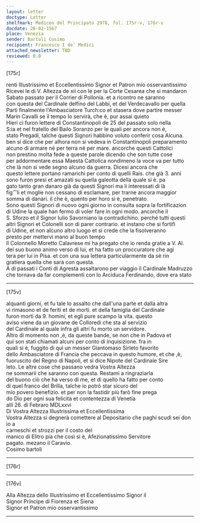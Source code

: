 ```yaml
---
layout: letter
doctype: Letter
shelfmark: Mediceo del Principato 2978, fol. 175r-v, 176r-v
docdate: 26-02-1567
place: Venezia
sender: Bartoli Cosimo
recipient: Francesco I de' Medici
attached_newsletter: TBD
reviewed: 0.0
---
```


[175r]  
  
  
renti Illustrissimo et Eccellentissimo Signor et Patron mio osservantissimo  
Ricevei le di V. Altezza de xii con le per la Corte Cesarea che si mandaron  
Sabato passato per il Corrier di Pollonia. et a ricontro ne saranno  
con questa del Cardinale delfino del Labbi, et del Verdecavallo per quella  
Partì finalmente l'Ambasciatore Turch:co et stasera dove partire messer  
Marin Cavalli se il tempo lo servirà, che è, pur assai quieto  
Hieri ci furon lettere di Constantinopoli de 25 del passato solo nella  
S:ia et nel fratello del Bailo Soranzo per le quali per ancora non è,  
stato Pregadi, talche questi Signori habbino voluto conferir cosa Alcuna.  
ben si dice che per alhora non si vedeva in Constantinopoli preparamento  
alcuno di armare né per terra né per mare. ancorche questi Cattolici  
non prestino molta fede a queste parole dicendo che son tutte cose  
per addormentare essa Maestà Cattolica nondimeno la voce va per tutto  
che là non si vede segno alcuno da guerra. Dicesi ancora che  
questo lettere portano ramarichi per conto di quelli Rais. che già 3. anni  
sono furon presi et amazati su quella galeotta della quale si è. pa  
gato tanto gran danaro già da questi Signori ma li interessati di là  
fig⁀li et moglie non cessano di esclamare, per trarne ancora maggior  
somma di danari. il che è, quento per horo si è, penetrato.  
Sono questi Signori di nuovo ogni giorno in consulta sopra la fortificazion  
di Udine la quale han fermo di voler fare in ogni modo. ancorche il  
S. Sforzo et il Signor Iulio Savorniano la contradichino. perché tutti questi  
altri Signori et Colonelli son di parer contrario. et instano che si fortifi  
di Udine, et non alcuno altro luogo et si crede che la fisolveranno  
presto per mettervi mano al buon tempo  
Il Colonnello Moretto Calavrese mi ha pregato che io renda gratie a V. Al.  
del suo buono animo verso di lui, et ha fatto un proccuratore che agi  
tera per lui in Pisa. et con una sua lettera particularmente da sè rin  
gratiera quella che sarà con questa.  
A dì passati i Conti di Agresta assaltarono per viaggio il Cardinale Madruzzo  
che tornava da far complementi con lo Arciduca Ferdinando, dove era stato  
  
---  

[175v]  
  
  
alquanti giorni, et fu tale lo assalto che dall'una parte et dalla altra  
vi rimasono et de feriti et de morti. et della famiglia del Cardinale  
furon morti da 9. homini, et egli pure scampo la vita. questo  
aviso viene da un giovane de Colloredi che sta al servizio  
del Cardinale al quale infra gli altri fu morto un servidore.  
Altro di momento non ,è, da queste bande, se non che in Padova et  
qui son stati chiamati alcuni per conto di inquisizione. fra in  
quali si è, fuggito di qui un messer Giantomaso Sirleto favorito  
dello Ambasciatore di Francia che peccava in questo humore, et che ,è,  
fuoruscito del Regno di Napoli, et si dice Nipote del Cardinale Sire  
leto. Le altre cose che passano vedra Vostra Altezza  
ne sommarii che saranno con questa. Restami a ringraziarla  
del buono ciò che ha verso di me, et di quello ha fatto per conto  
di quel franco del Brilla, talche io potrò star sicuro del  
mio povero benefizio. et per non la fastidir più farò fine prega  
do Dio per ogni sua felicità et contentezza di Venetia  
alli 26. di Febraro MDLxxvi  
Di Vostra Altezza Illustrissima et Eccellentissima  
Vostra Altezza si degnerà comettere al Depositario che paghi scudi sei don io a  
carneschi et strozzi per il costo del  
manico di Elitro pia che così si è, Afezionatissimo Servitore  
pagato. mezano il Caravio.  
Cosimo bartoli  
  
---  

[176r]  
  
  
  
---  

[176v]  
  
  
Alla Altezza dello Illustrissimo et Eccellentissimo Signor il  
Signor Principe di Fiorenza et Siena  
Signor et Patron mio osservantissimo  
  
---  

